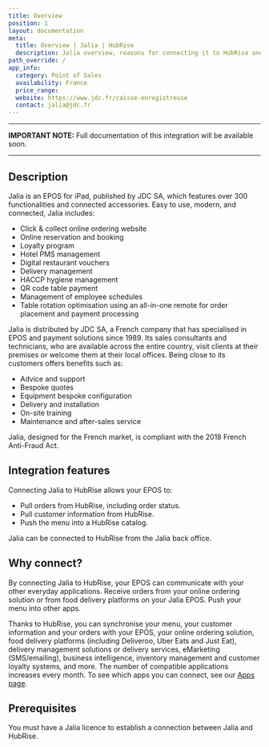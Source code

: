 ```yaml
---
title: Overview
position: 1
layout: documentation
meta:
  title: Overview | Jalia | HubRise
  description: Jalia overview, reasons for connecting it to HubRise and summary of integrated features. Synchronise data between your EPOS and your apps.
path_override: /
app_info:
  category: Point of Sales
  availability: France
  price_range:
  website: https://www.jdc.fr/caisse-enregistreuse
  contact: jalia@jdc.fr
---
```


---

**IMPORTANT NOTE:** Full documentation of this integration will be available soon.

---

## Description

Jalia is an EPOS for iPad, published by JDC SA, which features over 300 functionalities and connected accessories. Easy to use, modern, and connected, Jalia includes:

- Click & collect online ordering website
- Online reservation and booking
- Loyalty program
- Hotel PMS management
- Digital restaurant vouchers
- Delivery management
- HACCP hygiene management
- QR code table payment
- Management of employee schedules
- Table rotation optimisation using an all-in-one remote for order placement and payment processing

Jalia is distributed by JDC SA, a French company that has specialised in EPOS and payment solutions since 1989. Its sales consultants and technicians, who are available across the entire country, visit clients at their premises or welcome them at their local offices.  Being close to its customers offers benefits such as:

- Advice and support
- Bespoke quotes
- Equipment bespoke configuration
- Delivery and installation
- On-site training
- Maintenance and after-sales service

Jalia, designed for the French market, is compliant with the 2018 French Anti-Fraud Act.

## Integration features

Connecting Jalia to HubRise allows your EPOS to:

- Pull orders from HubRise, including order status.
- Pull customer information from HubRise.
- Push the menu into a HubRise catalog.

Jalia can be connected to HubRise from the Jalia back office.

## Why connect?

By connecting Jalia to HubRise, your EPOS can communicate with your other everyday applications. Receive orders from your online ordering solution or from food delivery platforms on your Jalia EPOS. Push your menu into other apps.

Thanks to HubRise, you can synchronise your menu, your customer information and your orders with your EPOS, your online ordering solution, food delivery platforms (including Deliveroo, Uber Eats and Just Eat), delivery management solutions or delivery services, eMarketing (SMS/emailing), business intelligence, inventory management and customer loyalty systems, and more. The number of compatible applications increases every month. To see which apps you can connect, see our [Apps page](/apps).

## Prerequisites

You must have a Jalia licence to establish a connection between Jalia and HubRise.
